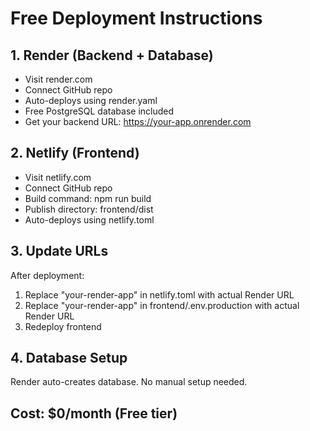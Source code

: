 # Free Deployment Instructions

## 1. Render (Backend + Database)
- Visit render.com
- Connect GitHub repo
- Auto-deploys using render.yaml
- Free PostgreSQL database included
- Get your backend URL: https://your-app.onrender.com

## 2. Netlify (Frontend)
- Visit netlify.com  
- Connect GitHub repo
- Build command: npm run build
- Publish directory: frontend/dist
- Auto-deploys using netlify.toml

## 3. Update URLs
After deployment:
1. Replace "your-render-app" in netlify.toml with actual Render URL
2. Replace "your-render-app" in frontend/.env.production with actual Render URL
3. Redeploy frontend

## 4. Database Setup
Render auto-creates database. No manual setup needed.

## Cost: $0/month (Free tier)